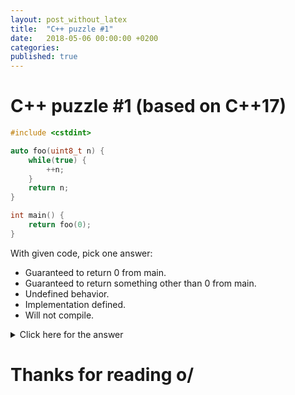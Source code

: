 ```yaml
---
layout: post_without_latex
title:  "C++ puzzle #1"
date:   2018-05-06 00:00:00 +0200
categories: 
published: true
---
```



# C++ puzzle #1 (based on C++17)

```cpp
#include <cstdint>

auto foo(uint8_t n) {
    while(true) {
        ++n;
    }
    return n;
}

int main() {
    return foo(0);
}
```

With given code, pick one answer:
- Guaranteed to return 0 from main.
- Guaranteed to return something other than 0 from main.
- Undefined behavior.
- Implementation defined.
- Will not compile.



<details markdown="1">
  <summary>Click here for the answer</summary>

The correct answer is: Undefined behavior.

In the §1.10.27 we read:

```
The implementation may assume that any thread will eventually do one of the following:
- terminate,
- make a call to a library I/O function,
- access or modify a volatile object, or
- perform a synchronization operation or an atomic operation.
```

In foo here is an endless loop which would not satisfy any of the above states => the behavior is undefined.

</details>


# Thanks for reading o/
